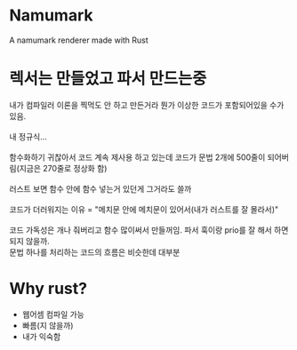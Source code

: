 # Namumark
A namumark renderer made with Rust

# 렉서는 만들었고 파서 만드는중
내가 컴파일러 이론을 찍먹도 안 하고 만든거라 뭔가 이상한 코드가 포함되어있을 수가 있음.
<br /><br />
내 정규식...
<br /><br />
함수화하기 귀찮아서 코드 계속 제사용 하고 있는데 코드가 문법 2개에 500줄이 되어버림(지금은 270줄로 정상화 함)
<br /><br />
러스트 보면 함수 안에 함수 넣는거 있던게 그거라도 쓸까
<br /><br />
코드가 더러워지는 이유 = "메치문 안에 메치문이 있어서(내가 러스트를 잘 몰라서)"
<br /><br />
코드 가독성은 개나 줘버리고 함수 많이써서 만들꺼임. 파서 훅이랑 prio를 잘 해서 하면 되지 않을까.<br />
문법 하나를 처리하는 코드의 흐름은 비슷한데 대부분
# Why rust?
- 웹어셈 컴파일 가능
- 빠름(지 않을까)
- 내가 익숙함